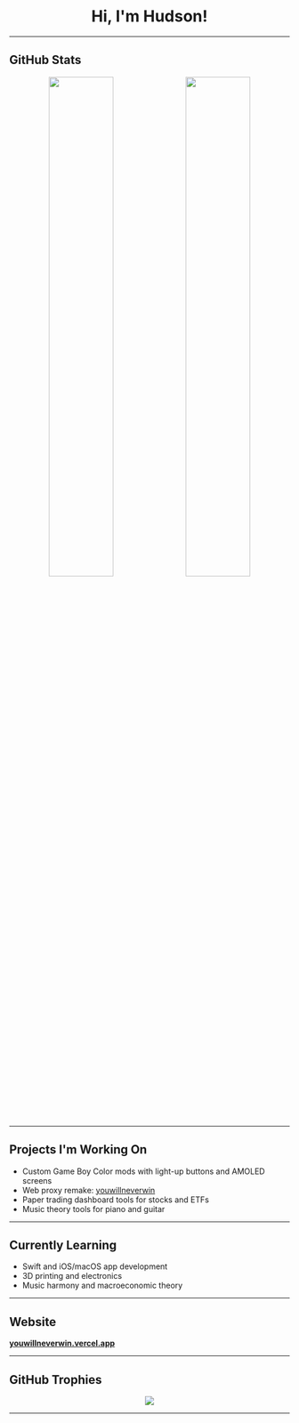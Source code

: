 <h1 align="center">
  <a href="https://youwillneverwin.vercel.app" style="text-decoration: none;">
    <span style="font-weight: bold;">
      <span style="display: inline-block; animation: fadeIn 3s infinite alternate;">Hi, I'm Hudson!</span>
    </span>
  </a>
</h1>

---

## GitHub Stats

<div align="center">

<!-- Anurag GitHub Stats -->
<img src="https://github-readme-stats.vercel.app/api?username=hudsonty&show_icons=true&theme=transparent&hide_title=true" width="48%" />

<!-- GitHub Streak Stats -->
<img src="https://github-readme-streak-stats.herokuapp.com/?user=hudsonty&theme=transparent" width="48%" />
</div>

---

## Projects I'm Working On

- Custom Game Boy Color mods with light-up buttons and AMOLED screens  
- Web proxy remake: [youwillneverwin](https://youwillneverwin.vercel.app)  
- Paper trading dashboard tools for stocks and ETFs  
- Music theory tools for piano and guitar

---

## Currently Learning

- Swift and iOS/macOS app development  
- 3D printing and electronics  
- Music harmony and macroeconomic theory

---

## Website

**[youwillneverwin.vercel.app](https://youwillneverwin.vercel.app)**

---

## GitHub Trophies

<div align="center">

<img src="https://github-profile-trophy.vercel.app/?username=hudsonty&theme=onedark&no-frame=true&no-bg=true&margin-w=10" />

</div>

---
